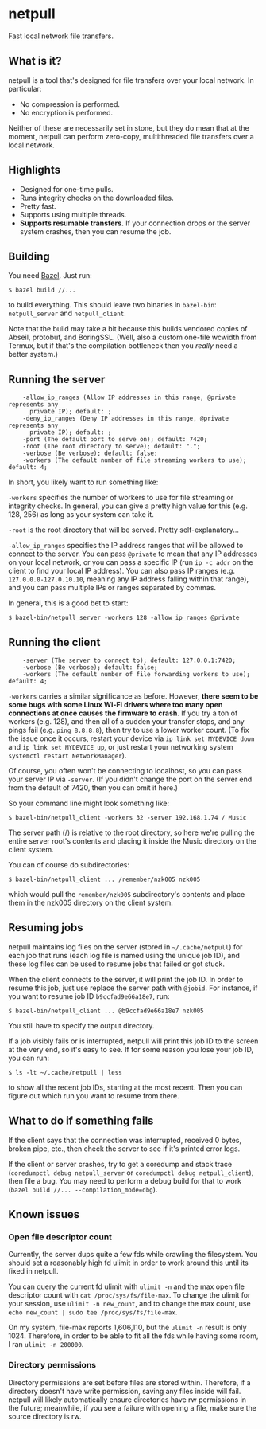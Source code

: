 # netpull

Fast local network file transfers.

## What is it?

netpull is a tool that's designed for file transfers over your local network. In particular:

- No compression is performed.
- No encryption is performed.

Neither of these are necessarily set in stone, but they do mean that at the moment, netpull can
perform zero-copy, multithreaded file transfers over a local network.

## Highlights

- Designed for one-time pulls.
- Runs integrity checks on the downloaded files.
- Pretty fast.
- Supports using multiple threads.
- **Supports resumable transfers.** If your connection drops or the server system crashes,
  then you can resume the job.

## Building

You need [Bazel](https://bazel.build/). Just run:

```
$ bazel build //...
```

to build everything. This should leave two binaries in `bazel-bin`: `netpull_server` and
`netpull_client`.

Note that the build may take a bit because this builds vendored copies of Abseil, protobuf,
and BoringSSL. (Well, also a custom one-file wcwidth from Termux, but if that's the compilation
bottleneck then you *really* need a better system.)

## Running the server

```
    -allow_ip_ranges (Allow IP addresses in this range, @private represents any
      private IP); default: ;
    -deny_ip_ranges (Deny IP addresses in this range, @private represents any
      private IP); default: ;
    -port (The default port to serve on); default: 7420;
    -root (The root directory to serve); default: ".";
    -verbose (Be verbose); default: false;
    -workers (The default number of file streaming workers to use); default: 4;
```

In short, you likely want to run something like:

`-workers` specifies the number of workers to use for file streaming or integrity checks. In
general, you can give a pretty high value for this (e.g. 128, 256) as long as your system can
take it.

`-root` is the root directory that will be served. Pretty self-explanatory...

`-allow_ip_ranges` specifies the IP address ranges that will be allowed to connect to the
server. You can pass `@private` to mean that any IP addresses on your local network, or you
can pass a specific IP (run `ip -c addr` on the client to find your local IP address). You can
also pass IP ranges (e.g. `127.0.0.0-127.0.10.10`, meaning any IP address falling within that
range), and you can pass multiple IPs or ranges separated by commas.

In general, this is a good bet to start:

```
$ bazel-bin/netpull_server -workers 128 -allow_ip_ranges @private
```

## Running the client

```
    -server (The server to connect to); default: 127.0.0.1:7420;
    -verbose (Be verbose); default: false;
    -workers (The default number of file forwarding workers to use); default: 4;
```

`-workers` carries a similar significance as before. However, **there seem to be some bugs with
some Linux Wi-Fi drivers where too many open connections at once causes the firmware to crash**.
If you try a ton of workers (e.g. 128), and then all of a sudden your transfer stops, and any
pings fail (e.g. `ping 8.8.8.8`), then try to use a lower worker count. (To fix the issue once it
occurs, restart your device via `ip link set MYDEVICE down` and `ip link set MYDEVICE up`, or
just restart your networking system `systemctl restart NetworkManager`).

Of course, you often won't be connecting to localhost, so you can pass your server IP via
`-server`. (If you didn't change the port on the server end from the default of 7420, then you
can omit it here.)

So your command line might look something like:

```
$ bazel-bin/netpull_client -workers 32 -server 192.168.1.74 / Music
```

The server path (/) is relative to the root directory, so here we're pulling the entire
server root's contents and placing it inside the Music directory on the client system.

You can of course do subdirectories:

```
$ bazel-bin/netpull_client ... /remember/nzk005 nzk005
```

which would pull the `remember/nzk005` subdirectory's contents and place them in the nzk005
directory on the client system.

## Resuming jobs

netpull maintains log files on the server (stored in `~/.cache/netpull`) for each job that
runs (each log file is named using the unique job ID), and these log files can be used to resume
jobs that failed or got stuck.

When the client connects to the server, it will print the job ID. In order to resume this job,
just use replace the server path with `@jobid`. For instance, if you want to resume job ID
`b9ccfad9e66a18e7`, run:

```
$ bazel-bin/netpull_client ... @b9ccfad9e66a18e7 nzk005
```

You still have to specify the output directory.

If a job visibly fails or is interrupted, netpull will print this job ID to the screen at the
very end, so it's easy to see. If for some reason you lose your job ID, you can run:

```
$ ls -lt ~/.cache/netpull | less
```

to show all the recent job IDs, starting at the most recent. Then you can figure out which run
you want to resume from there.

## What to do if something fails

If the client says that the connection was interrupted, received 0 bytes, broken pipe, etc.,
then check the server to see if it's printed error logs.

If the client or server crashes, try to get a coredump and stack trace
(`coredumpctl debug netpull_server` or `coredumpctl debug netpull_client`), then file a bug.
You may need to perform a debug build for that to work
(`bazel build //... --compilation_mode=dbg`).

## Known issues

### Open file descriptor count

Currently, the server dups quite a few fds while crawling the filesystem. You should set a
reasonably high fd ulimit in order to work around this until its fixed in netpull.

You can query the current fd ulimit with `ulimit -n` and the max open file descriptor count
with `cat /proc/sys/fs/file-max`. To change the ulimit for your session, use
`ulimit -n new_count`, and to change the max count, use
`echo new_count | sudo tee /proc/sys/fs/file-max`.

On my system, file-max reports 1,606,110, but the `ulimit -n` result is only 1024. Therefore,
in order to be able to fit all the fds while having some room, I ran `ulimit -n 200000`.

### Directory permissions

Directory permissions are set before files are stored within. Therefore, if a directory doesn't
have write permission, saving any files inside will fail. netpull will likely automatically
ensure directories have rw permissions in the future; meanwhile, if you see a failure with
opening a file, make sure the source directory is rw.
